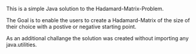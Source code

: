 This is a simple Java solution to the Hadamard-Matrix-Problem.

The Goal is to enable the users to create a Hadamard-Matrix of the size of their choice with a postive or negative starting point.

As an additional challange the solution was created without importing any java.utilities.
